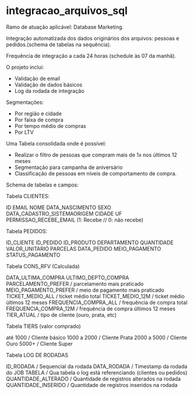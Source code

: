 # integracao_arquivos_sql

Ramo de atuação aplicável: Database Marketing.

Integração automatizada dos dados originários dos arquivos: pessoas e pedidos.(schema de tabelas na sequência). 

Frequência de integração a cada 24 horas (schedule às 07 da manhã).

O projeto inclui:
- Validação de email
- Validação de dados básicos
- Log da rodada de integração 

Segmentações:
- Por região e cidade
- Por faixa de compra
- Por tempo médio de compras
- Por LTV

Uma Tabela consolidada onde é possível:
- Realizar o filtro de pessoas que compram mais de 1x nos últimos 12 meses
- Segmentação para campanha de aniversário
- Classificação de pessoas em níveis de comportamento de compra.

Schema de tabelas e campos:

Tabela CLIENTES:

ID
EMAIL
NOME
DATA_NASCIMENTO
SEXO
DATA_CADASTRO_SISTEMAORIGEM
CIDADE
UF
PERMISSAO_RECEBE_EMAIL (1: Recebe // 0: não recebe)

Tabela PEDIDOS:

ID_CLIENTE
ID_PEDIDO
ID_PRODUTO
DEPARTAMENTO
QUANTIDADE
VALOR_UNITARIO
PARCELAS
DATA_PEDIDO
MEIO_PAGAMENTO
STATUS_PAGAMENTO

Tabela CONS_RFV (Calculada)

DATA_ULTIMA_COMPRA
ULTIMO_DEPTO_COMPRA
PARCELAMENTO_PREFER / parcelamento mais praticado
MEIO_PAGAMENTO_PREFER / meio de pagamento mais praticado
TICKET_MEDIO_ALL / ticket médio total
TICKET_MEDIO_12M / ticket médio últimos 12 meses
FREQUENCIA_COMPRA_ALL / frequência de compra total
FREQUENCIA_COMPRA_12M / frequência de compra últimos 12 meses
TIER_ATUAL / tipo de cliente (ouro, prata, etc)

Tabela TIERS (valor comprado)

até 1000  / Cliente básico
1000 a 2000 / Cliente Prata
2000 a 5000 / Cliente Ouro
5000+ / Cliente Super

Tabela LOG DE RODADAS

ID_RODADA / Sequencial da rodada
DATA_RODADA / Timestamp da rodada do JOB
TABELA / Qua tabela o log está referenciando (clientes ou pedidos)
QUANTIDADE_ALTERADO / Quantidade de registros alterados na rodada
QUANTIDADE_INSERIDO / Quantidade de registros inseridos na rodada


